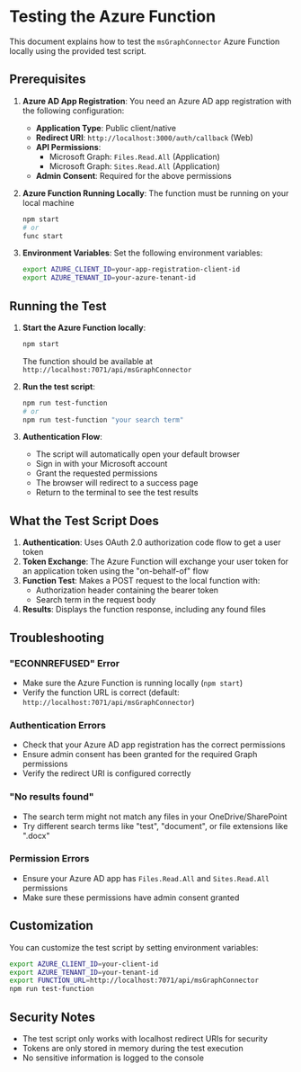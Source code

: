 # Testing the Azure Function

This document explains how to test the `msGraphConnector` Azure Function locally using the provided test script.

## Prerequisites

1. **Azure AD App Registration**: You need an Azure AD app registration with the following configuration:
   - **Application Type**: Public client/native
   - **Redirect URI**: `http://localhost:3000/auth/callback` (Web)
   - **API Permissions**: 
     - Microsoft Graph: `Files.Read.All` (Application)
     - Microsoft Graph: `Sites.Read.All` (Application)
   - **Admin Consent**: Required for the above permissions

2. **Azure Function Running Locally**: The function must be running on your local machine
   ```bash
   npm start
   # or
   func start
   ```

3. **Environment Variables**: Set the following environment variables:
   ```bash
   export AZURE_CLIENT_ID=your-app-registration-client-id
   export AZURE_TENANT_ID=your-azure-tenant-id
   ```

## Running the Test

1. **Start the Azure Function locally**:
   ```bash
   npm start
   ```
   The function should be available at `http://localhost:7071/api/msGraphConnector`

2. **Run the test script**:
   ```bash
   npm run test-function
   # or
   npm run test-function "your search term"
   ```

3. **Authentication Flow**:
   - The script will automatically open your default browser
   - Sign in with your Microsoft account
   - Grant the requested permissions
   - The browser will redirect to a success page
   - Return to the terminal to see the test results

## What the Test Script Does

1. **Authentication**: Uses OAuth 2.0 authorization code flow to get a user token
2. **Token Exchange**: The Azure Function will exchange your user token for an application token using the "on-behalf-of" flow
3. **Function Test**: Makes a POST request to the local function with:
   - Authorization header containing the bearer token
   - Search term in the request body
4. **Results**: Displays the function response, including any found files

## Troubleshooting

### "ECONNREFUSED" Error
- Make sure the Azure Function is running locally (`npm start`)
- Verify the function URL is correct (default: `http://localhost:7071/api/msGraphConnector`)

### Authentication Errors
- Check that your Azure AD app registration has the correct permissions
- Ensure admin consent has been granted for the required Graph permissions
- Verify the redirect URI is configured correctly

### "No results found"
- The search term might not match any files in your OneDrive/SharePoint
- Try different search terms like "test", "document", or file extensions like ".docx"

### Permission Errors
- Ensure your Azure AD app has `Files.Read.All` and `Sites.Read.All` permissions
- Make sure these permissions have admin consent granted

## Customization

You can customize the test script by setting environment variables:

```bash
export AZURE_CLIENT_ID=your-client-id
export AZURE_TENANT_ID=your-tenant-id
export FUNCTION_URL=http://localhost:7071/api/msGraphConnector
npm run test-function
```

## Security Notes

- The test script only works with localhost redirect URIs for security
- Tokens are only stored in memory during the test execution
- No sensitive information is logged to the console
